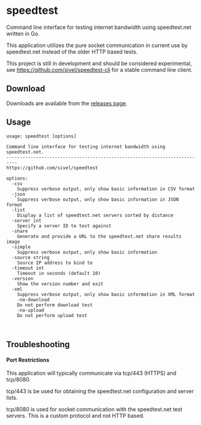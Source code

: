 # speedtest

Command line interface for testing internet bandwidth using speedtest.net written in Go.

This application utilizes the pure socket communication in current use by speedtest.net instead of the older HTTP based tests.

This project is still in development and should be considered experimental, see https://github.com/sivel/speedtest-cli for a stable command line client.

## Download

Downloads are available from the [releases page](https://github.com/kgersen/go-speedtest/releases).

## Usage

```
usage: speedtest [options]

Command line interface for testing internet bandwidth using speedtest.net.
--------------------------------------------------------------------------
https://github.com/sivel/speedtest

options:
  -csv
    Suppress verbose output, only show basic information in CSV format
  -json
    Suppress verbose output, only show basic information in JSON format
  -list
    Display a list of speedtest.net servers sorted by distance
  -server int
    Specify a server ID to test against
  -share
    Generate and provide a URL to the speedtest.net share results image
  -simple
    Suppress verbose output, only show basic information
  -source string
    Source IP address to bind to
  -timeout int
    Timeout in seconds (default 10)
  -version
    Show the version number and exit
  -xml
    Suppress verbose output, only show basic information in XML format
	-no-download
    Do not perform download test
	-no-upload
    Do not perform upload test



```

## Troubleshooting

#### Port Restrictions

This application will typically communicate via tcp/443 (HTTPS) and tcp/8080.

tcp/443 is be used for obtaining the speedtest.net configuration and server lists.

tcp/8080 is used for socket communication with the speedtest.net test servers. This is a custom protocol and not HTTP based.
